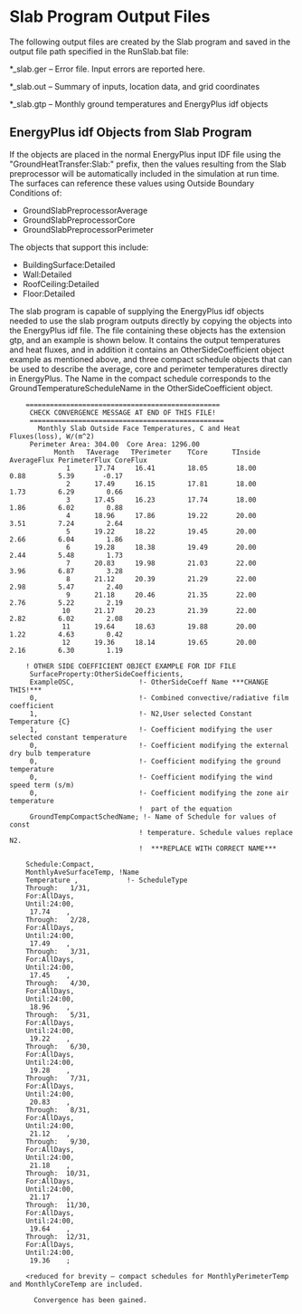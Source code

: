 # Slab Program Output Files

The following output files are created by the Slab program and saved in the output file path specified in the RunSlab.bat file:

\*_slab.ger – Error file. Input errors are reported here.

\*_slab.out – Summary of inputs, location data, and grid coordinates

\*_slab.gtp – Monthly ground temperatures and EnergyPlus idf objects

## EnergyPlus idf Objects from Slab Program

If the objects are placed in the normal EnergyPlus input IDF file using the "GroundHeatTransfer:Slab:" prefix, then the values resulting from the Slab preprocessor will be automatically included in the simulation at run time. The surfaces can reference these values using Outside Boundary Conditions of:

- GroundSlabPreprocessorAverage
- GroundSlabPreprocessorCore
- GroundSlabPreprocessorPerimeter

The objects that support this include:

- BuildingSurface:Detailed
- Wall:Detailed
- RoofCeiling:Detailed
- Floor:Detailed

The slab program is capable of supplying the EnergyPlus idf objects needed to use the slab program outputs directly by copying the objects into the EnergyPlus idf file. The file containing these objects has the extension gtp, and an example is shown below. It contains the output temperatures and heat fluxes, and in addition it contains an OtherSideCoefficient object example as mentioned above, and three compact schedule objects that can be used to describe the average, core and perimeter temperatures directly in EnergyPlus. The Name in the compact schedule corresponds to the GroundTemperatureScheduleName in the OtherSideCoefficient object.

~~~~~~~~~~~~~~~~~~~~
    ================================================
     CHECK CONVERGENCE MESSAGE AT END OF THIS FILE!
     ================================================
       Monthly Slab Outside Face Temperatures, C and Heat Fluxes(loss), W/(m^2)
     Perimeter Area: 304.00  Core Area: 1296.00
           Month   TAverage   TPerimeter    TCore      TInside AverageFlux PerimeterFlux CoreFlux
              1      17.74     16.41        18.05       18.00       0.88        5.39       -0.17
              2      17.49     16.15        17.81       18.00       1.73        6.29        0.66
              3      17.45     16.23        17.74       18.00       1.86        6.02        0.88
              4      18.96     17.86        19.22       20.00       3.51        7.24        2.64
              5      19.22     18.22        19.45       20.00       2.66        6.04        1.86
              6      19.28     18.38        19.49       20.00       2.44        5.48        1.73
              7      20.83     19.98        21.03       22.00       3.96        6.87        3.28
              8      21.12     20.39        21.29       22.00       2.98        5.47        2.40
              9      21.18     20.46        21.35       22.00       2.76        5.22        2.19
             10      21.17     20.23        21.39       22.00       2.82        6.02        2.08
             11      19.64     18.63        19.88       20.00       1.22        4.63        0.42
             12      19.36     18.14        19.65       20.00       2.16        6.30        1.19

    ! OTHER SIDE COEFFICIENT OBJECT EXAMPLE FOR IDF FILE
     SurfaceProperty:OtherSideCoefficients,
     ExampleOSC,                !- OtherSideCoeff Name ***CHANGE THIS!***
     0,                         !- Combined convective/radiative film coefficient
     1,                         !- N2,User selected Constant Temperature {C}
     1,                         !- Coefficient modifying the user selected constant temperature
     0,                         !- Coefficient modifying the external dry bulb temperature
     0,                         !- Coefficient modifying the ground temperature
     0,                         !- Coefficient modifying the wind speed term (s/m)
     0,                         !- Coefficient modifying the zone air temperature
                                !  part of the equation
     GroundTempCompactSchedName; !- Name of Schedule for values of const
                                ! temperature. Schedule values replace N2.
                                !  ***REPLACE WITH CORRECT NAME***

~~~~~~~~~~~~~~~~~~~~

~~~~~~~~~~~~~~~~~~~~
    Schedule:Compact,
    MonthlyAveSurfaceTemp, !Name
    Temperature ,            !- ScheduleType
    Through:   1/31,
    For:AllDays,
    Until:24:00,
     17.74    ,
    Through:   2/28,
    For:AllDays,
    Until:24:00,
     17.49    ,
    Through:   3/31,
    For:AllDays,
    Until:24:00,
     17.45    ,
    Through:   4/30,
    For:AllDays,
    Until:24:00,
     18.96    ,
    Through:   5/31,
    For:AllDays,
    Until:24:00,
     19.22    ,
    Through:   6/30,
    For:AllDays,
    Until:24:00,
     19.28    ,
    Through:   7/31,
    For:AllDays,
    Until:24:00,
     20.83    ,
    Through:   8/31,
    For:AllDays,
    Until:24:00,
     21.12    ,
    Through:   9/30,
    For:AllDays,
    Until:24:00,
     21.18    ,
    Through:  10/31,
    For:AllDays,
    Until:24:00,
     21.17    ,
    Through:  11/30,
    For:AllDays,
    Until:24:00,
     19.64    ,
    Through:  12/31,
    For:AllDays,
    Until:24:00,
     19.36    ;

    <reduced for brevity – compact schedules for MonthlyPerimeterTemp and MonthlyCoreTemp are included.

      Convergence has been gained.
~~~~~~~~~~~~~~~~~~~~
